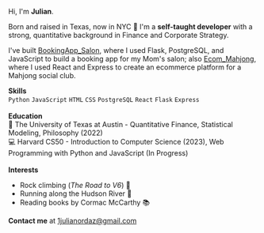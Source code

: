 Hi, I'm **Julian**.

Born and raised in Texas, now in NYC 📍 I'm a **self-taught developer** with a strong, quantitative background in Finance and Corporate Strategy.

I've built [BookingApp_Salon](https://github.com/jordaz14/BookingApp_Salon), where I used Flask, PostgreSQL, and JavaScript to build a booking app for my Mom's salon; also [Ecom_Mahjong](https://github.com/jordaz14/Ecom_Mahjong), where I used React and Express to create an ecommerce platform for a Mahjong social club.

**Skills**
<br>
`Python` `JavaScript` `HTML` `CSS` `PostgreSQL` `React` `Flask` `Express`
<br>
<br>
**Education**
<br>
🤘 The University of Texas at Austin - Quantitative Finance, Statistical Modeling, Philosophy (2022)
<br>
💻 Harvard CS50 - Introduction to Computer Science (2023), Web Programming with Python and JavaScript (In Progress)
<br>
<br>
**Interests**
- Rock climbing (_The Road to V6_) 🧗
- Running along the Hudson River 🏃
- Reading books by Cormac McCarthy 📚

**Contact me** at 1julianordaz@gmail.com

